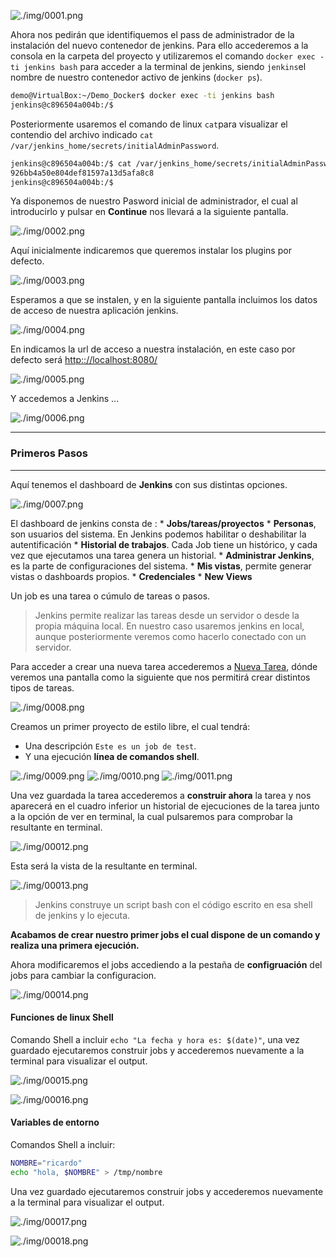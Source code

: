 ![./img/0001.png](./img/0001.png)

Ahora nos pedirán que identifiquemos el pass de administrador de la instalación del nuevo contenedor de jenkins. Para ello accederemos a la consola en la carpeta del proyecto y utilizaremos el comando `docker exec -ti jenkins bash` para acceder a la terminal de jenkins, siendo `jenkins`el nombre de nuestro contenedor activo de jenkins (`docker ps`).

```bash
demo@VirtualBox:~/Demo_Docker$ docker exec -ti jenkins bash
jenkins@c896504a004b:/$
```

Posteriormente usaremos el comando de linux `cat`para visualizar el contendio del archivo indicado `cat /var/jenkins_home/secrets/initialAdminPassword`.

```bash
jenkins@c896504a004b:/$ cat /var/jenkins_home/secrets/initialAdminPassword
926bb4a50e804def81597a13d5afa8c8
jenkins@c896504a004b:/$
```

Ya disponemos de nuestro Pasword inicial de administrador, el cual al introducirlo y pulsar en **Continue** nos llevará a la siguiente pantalla.

![./img/0002.png](./img/0002.png)

Aquí inicialmente indicaremos que queremos instalar los plugins por defecto.

![./img/0003.png](./img/0003.png)

Esperamos a que se instalen, y en la siguiente pantalla incluimos los datos de acceso de nuestra aplicación jenkins.

![./img/0004.png](./img/0004.png)

En indicamos la url de acceso a nuestra instalación, en este caso por defecto será [http:://localhost:8080/](http:://localhost:8080/)

![./img/0005.png](./img/0005.png)

Y accedemos a Jenkins ...

![./img/0006.png](./img/0006.png)

---------------------------------------------------------

### Primeros Pasos

---------------------------------------------------------

Aquí tenemos el dashboard de **Jenkins** con sus distintas opciones.

![./img/0007.png](./img/0007.png)

El dashboard de jenkins consta de :
    * **Jobs/tareas/proyectos**
    * **Personas**, son usuarios del sistema. En Jenkins podemos habilitar o deshabilitar la autentificación
    * **Historial de trabajos**. Cada Job tiene un histórico, y cada vez que ejecutamos una tarea genera un historial.
    * **Administrar Jenkins**, es la parte de configuraciones del sistema.
    * **Mis vistas**, permite generar vistas o dashboards propios.
    * **Credenciales**
    * **New Views**

Un job es una tarea o cúmulo de tareas o pasos. 

> Jenkins permite realizar las tareas desde un servidor o desde la propia máquina local. En nuestro caso usaremos jenkins en local, aunque posteriormente veremos como hacerlo conectado con un servidor.

Para acceder a crear una nueva tarea accederemos a [Nueva Tarea](http://127.0.0.1:8080/view/all/newJob), dónde veremos una pantalla como la siguiente que nos permitirá crear distintos tipos de tareas.

![./img/0008.png](./img/0008.png)

Creamos un primer proyecto de estilo libre, el cual tendrá:

* Una descripción `Este es un job de test`.
* Y una ejecución **línea de comandos shell**.

![./img/0009.png](./img/0009.png)
![./img/0010.png](./img/0010.png)
![./img/0011.png](./img/0011.png)

Una vez guardada la tarea accederemos a **construir ahora** la tarea y nos aparecerá en el cuadro inferior un historial de ejecuciones de la tarea junto a la opción de ver en terminal, la cual pulsaremos para comprobar la resultante en terminal.

![./img/00012.png](./img/0012.png)

Esta será la vista de la resultante en terminal.

![./img/00013.png](./img/0013.png)

> Jenkins construye un script bash con el código escrito en esa shell de jenkins y lo ejecuta.

**Acabamos de crear nuestro primer jobs el cual dispone de un comando y realiza una primera ejecución.**

Ahora modificaremos el jobs accediendo a la pestaña de **configruación** del jobs para cambiar la configuracion.

![./img/00014.png](./img/0014.png)

#### Funciones de linux Shell

Comando Shell a incluir `echo "La fecha y hora es: $(date)"`, una vez guardado ejecutaremos construir jobs y accederemos nuevamente a la terminal para visualizar el output.

![./img/00015.png](./img/0015.png)

![./img/00016.png](./img/0016.png)

#### Variables de entorno

Comandos Shell a incluir:
```bash
NOMBRE="ricardo"
echo "hola, $NOMBRE" > /tmp/nombre
```
Una vez guardado ejecutaremos construir jobs y accederemos nuevamente a la terminal para visualizar el output.

![./img/00017.png](./img/0017.png)

![./img/00018.png](./img/0018.png)